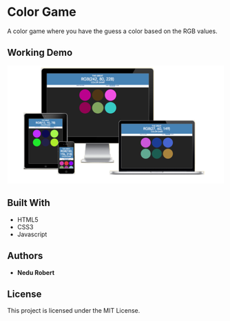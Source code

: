 # Color Game

A color game where you have the guess a color based on the RGB values.

## Working Demo

![alt tag](/images/demo.png)



## Built With

* HTML5
* CSS3
* Javascript 



## Authors

* **Nedu Robert** 


## License

This project is licensed under the MIT License.
